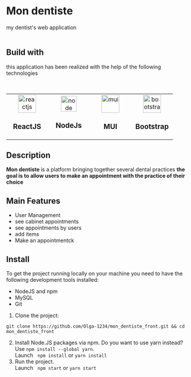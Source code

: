 # Mon dentiste

my dentist's web application<br/><br/>
## Build with
this application has been realized with the help of the following technologies<br/>
<table>
  <tr>  
    <td align="center" width="96">
      <img src="https://blog.octo.com/wp-content/uploads/2015/12/react-logo-1000-transparent.png" width="48" height="48" alt="reactjs" />
      <h3>ReactJS</h3>
    </td>&nbsp;&nbsp;
    <td align="center" width="96">
      <img src="https://seeklogo.com/images/N/nodejs-logo-FBE122E377-seeklogo.com.png" width="42" height="42" alt="node" />
      <h3>NodeJs</h3>
    </td>&nbsp;&nbsp;
    <td align="center" width="96">  
      <img src="https://mui.com/static/logo.png" width="48" height="48" alt="mui" />
      <h3>MUI</h3>
    </td>
      <td align="center" width="96">  
      <img src="https://th.bing.com/th/id/R.da53dc3418ca99ce8fec3846274d9cb8?rik=8%2f3t6LJuF%2bqSTQ&riu=http%3a%2f%2fdijitalturk.com%2fveysel%2fwp-content%2fuploads%2f2016%2f12%2fBootstrap.png&ehk=iAfBx%2bpwKgf3yer9TTzBPyxcI0RgmB3p1%2bY4SstOCnU%3d&risl=&pid=ImgRaw&r=0" width="48" height="48" alt="bootstrap" />
      <h3>Bootstrap</h3>
    </td>
  </tr>
</table>  

## Description
<p>
<strong>Mon dentiste </strong> is a platform bringing together several dental practices <strong>the goal is to allow users to make an appointment with the practice of their choice</strong>
</p>

## Main Features
- User Management
- see cabinet appointments
- see appointments by users
- add items
- Make an appointmentck

## Install
To get the project running locally on your machine you need to have the following development tools installed:<br/>
- NodeJS and npm
- MySQL
- Git

1. Clone the project:

```
git clone https://github.com/Olga-1234/mon_dentiste_front.git && cd mon_dentiste_front
```

2. Install Node.JS packages via npm. Do you want to use yarn instead? Use `npm install --global yarn`.<br/>
Launch &nbsp;
`
npm install
`
or
`
yarn install
`
3. Run the project. <br/>
Launch &nbsp;
`
npm start
`
or
`
yarn start
`
